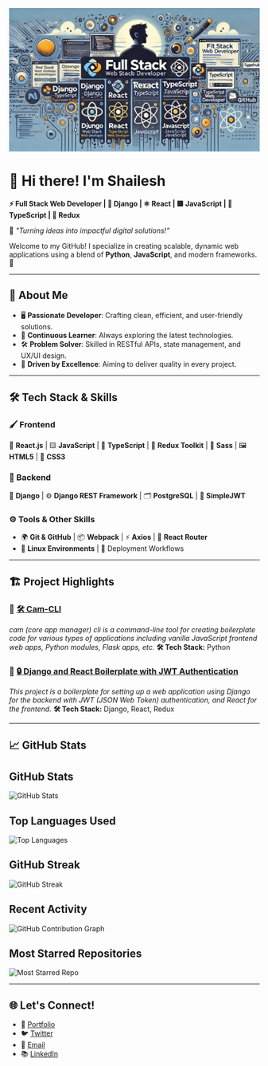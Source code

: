 ![Banner Image](banner-image.jpeg)

# 👋 Hi there! I'm **Shailesh**
**⚡ Full Stack Web Developer | 🐍 Django | ⚛️ React | 🟨 JavaScript | 💙 TypeScript | 🔄 Redux**

🌟 *"Turning ideas into impactful digital solutions!"*

Welcome to my GitHub! I specialize in creating scalable, dynamic web applications using a blend of **Python**, **JavaScript**, and modern frameworks. 🚀

---

## 🌟 **About Me**
- 🖥️ **Passionate Developer**: Crafting clean, efficient, and user-friendly solutions.
- 🚀 **Continuous Learner**: Always exploring the latest technologies.
- 🛠️ **Problem Solver**: Skilled in RESTful APIs, state management, and UX/UI design.
- 🌈 **Driven by Excellence**: Aiming to deliver quality in every project.

---

## 🛠️ **Tech Stack & Skills**

### 🖌️ Frontend
🎨 **React.js** | 🟨 **JavaScript** | 💙 **TypeScript** | 🔄 **Redux Toolkit** | 🎀 **Sass** | 🖼️ **HTML5** | 🎨 **CSS3**

### 🔗 Backend
🐍 **Django** | ⚙️ **Django REST Framework** | 🗂️ **PostgreSQL** | 🔑 **SimpleJWT**

### ⚙️ Tools & Other Skills
- 🌍 **Git & GitHub** | 📦 **Webpack** | ⚡ **Axios** | 🧭 **React Router**
- 🐧 **Linux Environments** | 🚢 Deployment Workflows

---

## 🏗️ **Project Highlights**

### 🔹 [🛠️ Cam-CLI](https://github.com/shaileshpandit141/cam-cli)
*cam (core app manager) cli is a command-line tool for creating boilerplate code for various types of applications including vanilla JavaScript frontend web apps, Python modules, Flask apps, etc.*
**🛠️ Tech Stack:** Python

### 🔹 [🔒 Django and React Boilerplate with JWT Authentication](https://github.com/shaileshpandit141/django-react-boilerplate)
*This project is a boilerplate for setting up a web application using Django for the backend with JWT (JSON Web Token) authentication, and React for the frontend.*
**🛠️ Tech Stack:** Django, React, Redux

---

## 📈 **GitHub Stats**

## GitHub Stats

![GitHub Stats](https://github-readme-stats.vercel.app/api?username=shaileshpandit141&show_icons=true&count_private=true&theme=radical)

## Top Languages Used

![Top Languages](https://github-readme-stats.vercel.app/api/top-langs/?username=shaileshpandit141&layout=compact&theme=radical)

## GitHub Streak

![GitHub Streak](https://github-readme-streak-stats.herokuapp.com/?user=shaileshpandit141&theme=radical)

## Recent Activity

![GitHub Contribution Graph](https://github-readme-activity-graph.cyclic.app/graph?username=shaileshpandit141&theme=github)

## Most Starred Repositories

![Most Starred Repo](https://github-readme-stats.vercel.app/api/pin/?username=shaileshpandit141&repo=repo-name&theme=radical)

---

## 🌐 **Let's Connect!**
- 💼 [Portfolio](.)
- 🐦 [Twitter](https://twitter.com/shaileshonx)
- 💌 [Email](mailto:shaileshpandit141@gmail.com)
- 📚 [LinkedIn](https://linkedin.com/in/shaileshpandit141)
